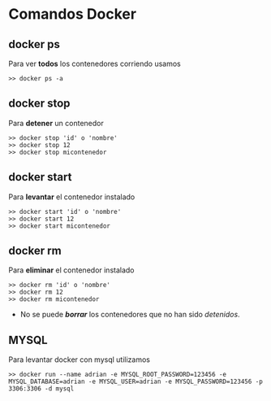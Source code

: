 # Comandos Docker

## docker ps

Para ver **todos** los contenedores corriendo usamos

```
>> docker ps -a
```

## docker stop

Para **detener** un contenedor

```
>> docker stop 'id' o 'nombre'
>> docker stop 12
>> docker stop micontenedor
```
## docker start 

Para **levantar** el contenedor instalado

```
>> docker start 'id' o 'nombre'
>> docker start 12
>> docker start micontenedor
```
## docker rm 

Para **eliminar** el contenedor instalado

```
>> docker rm 'id' o 'nombre'
>> docker rm 12
>> docker rm micontenedor
```
* No se puede **_borrar_** los contenedores que no han sido _detenidos_.

## MYSQL
Para levantar docker con mysql utilizamos

```
>> docker run --name adrian -e MYSQL_ROOT_PASSWORD=123456 -e MYSQL_DATABASE=adrian -e MYSQL_USER=adrian -e MYSQL_PASSWORD=123456 -p 3306:3306 -d mysql
```
